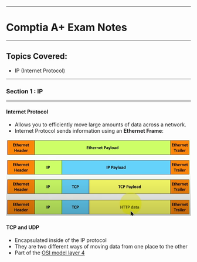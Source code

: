 ------------------------------------
# Comptia A+ Exam Notes
------------------------------------
## Topics Covered:

* IP (Internet Protocol)

------------------------------------
### Section 1 : IP
------------------------------------


#### Internet Protocol

 - Allows you to efficiently move large amounts of data across a network.
 - Internet Protocol sends information using an __Ethernet Frame__:


 ![Picture of Internet Protocol Frame](images/IP_Frame.PNG)


#### TCP and UDP

 - Encapsulated inside of the IP protocol
 - They are two different ways of moving data from one place to the other
 - Part of the [OSI model layer 4]("https://en.wikipedia.org/wiki/OSI_model")